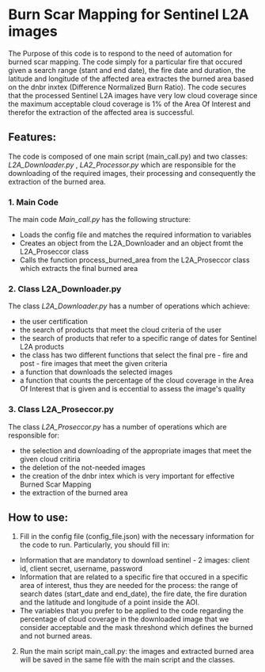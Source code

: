 
# **Burn Scar Mapping for Sentinel L2A images**
The Purpose of this code is to respond to the need of automation for burned scar mapping. The code simply for a particular fire that occured given a search range (stant and end date), the fire date and duration, the latitude and longitude of the affected area extractes the burned area based on the dnbr inxtex (Difference Normalized Burn Ratio). The code secures that the processed Sentinel L2A images have very low cloud coverage since the maximum acceptable cloud coverage is 1% of the Area Of Interest and therefor the extraction of the affected area is successful. 

## **Features**:
The code is composed of one main script (main_call.py) and two classes: _L2A_Downloader.py_ , _LA2_Processor.py_ which are responsible for the downloading of the required images, their processing and consequently the extraction of the burned area.

### **1. Main Code**
The main code _Main_call.py_ has the following structure:
- Loads the config file and matches the required information to variables
- Creates an object from the L2A_Downloader and an object fromt the L2A_Proseccor class
- Calls the function process_burned_area from the L2A_Proseccor class which extracts the final burned area     

### **2. Class L2A_Downloader.py**
The class _L2A_Downloader.py_ has a number of operations which achieve:
- the user certification
- the search of products that meet the cloud criteria of the user 
- the search of products that refer to a specific range of dates for Sentinel L2A products
- the class has two different functions that select the final pre - fire and post - fire images that meet the given criteria
- a function that downloads the selected images
- a function that counts the percentage of the cloud coverage in the Area Of Interest that is given and is eccential to assess the image's quality

### **3. Class L2A_Proseccor.py**
The class _L2A_Proseccor.py_ has a number of operations which are responsible for:  
- the selection and downloading of the appropriate images that meet the given cloud critiria
- the deletion of the not-needed images
- the creation of the dnbr intex which is very important for effective Burned Scar Mapping
- the extraction of the burned area     
  

## **How to use:**
1. Fill in the config file (config_file.json) with the necessary information for the code to run. Particularly, you should fill in:
- Information that are mandatory to download sentinel - 2 images: client id, client secret, username, password
- Information that are related to a specific fire that occured in a specific area of interest, thus they are needed for the process: the range of search dates (start_date and end_date), the fire date, the fire duration and the latitude and longitude of a point inside the AOI.
- The variables that you prefer to be applied to the code regarding the percentage of cloud coverage in the downloaded image that we consider acceptable and the mask threshond which defines the burned and not burned areas.

2. Run the main script main_call.py: the images and extracted burned area will be saved in the same file with the main script and the classes. 